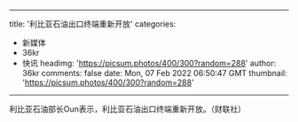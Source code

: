 
---
title: '利比亚石油出口终端重新开放'
categories: 
 - 新媒体
 - 36kr
 - 快讯
headimg: 'https://picsum.photos/400/300?random=288'
author: 36kr
comments: false
date: Mon, 07 Feb 2022 06:50:47 GMT
thumbnail: 'https://picsum.photos/400/300?random=288'
---

<div>   
利比亚石油部长Oun表示，利比亚石油出口终端重新开放。（财联社）  
</div>
            